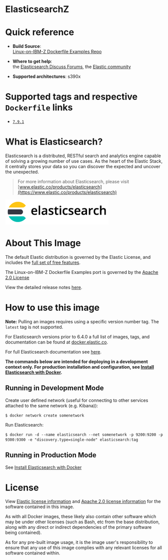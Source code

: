# ElasticsearchZ

# Quick reference

-	**Build Source**:  
	[Linux-on-IBM-Z Dockerfile Examples Repo](https://github.com/linux-on-ibm-z/dockerfile-examples)
  

-	**Where to get help**:  
	the [Elasticsearch Discuss Forums](https://discuss.elastic.co/c/elasticsearch), the [Elastic community](https://www.elastic.co/community)
	
-	**Supported architectures**: s390x


# Supported tags and respective `Dockerfile` links

-	[`7.9.1`](https://github.com/YBA-IBM/ElasticsearchZ/blob/main/Elasticsearch/Dockerfile)


# What is Elasticsearch?

Elasticsearch is a distributed, RESTful search and analytics engine capable of solving a growing number of use cases. As the heart of the Elastic Stack, it centrally stores your data so you can discover the expected and uncover the unexpected.

> For more information about Elasticsearch, please visit [www.elastic.co/products/elasticsearch](https://www.elastic.co/products/elasticsearch)

![logo](https://raw.githubusercontent.com/docker-library/docs/7baeec9386c1d3960fc9021a5973694b2e0e1af9/elasticsearch/logo.png)

# About This Image

The default Elastic distribution is governed by the Elastic License, and includes the [full set of free features](https://www.elastic.co/subscriptions).

The Linux-on-IBM-Z Dockerfile Examples port is governed by the [Apache 2.0 License](http://www.apache.org/licenses/LICENSE-2.0)

View the detailed release notes [here](https://www.elastic.co/guide/en/elasticsearch/reference/current/es-release-notes.html).

# How to use this image

**Note:** Pulling an images requires using a specific version number tag. The `latest` tag is not supported.

For Elasticsearch versions prior to 6.4.0 a full list of images, tags, and documentation can be found at [docker.elastic.co](https://www.docker.elastic.co/).

For full Elasticsearch documentation see [here](https://www.elastic.co/guide/en/elasticsearch/reference/index.html).

**The commands below are intended for deploying in a development context only. For production installation and configuration, see [Install Elasticsearch with Docker](https://www.elastic.co/guide/en/elasticsearch/reference/7.5/docker.html).**

## Running in Development Mode

Create user defined network (useful for connecting to other services attached to the same network (e.g. Kibana)):

```console
$ docker network create somenetwork
```

Run Elasticsearch:

```console
$ docker run -d --name elasticsearch --net somenetwork -p 9200:9200 -p 9300:9300 -e "discovery.type=single-node" elasticsearch:tag
```

## Running in Production Mode

See [Install Elasticsearch with Docker](https://www.elastic.co/guide/en/elasticsearch/reference/7.5/docker.html)

# License

View [Elastic license information](https://github.com/elastic/elasticsearch/blob/6.4/licenses/ELASTIC-LICENSE.txt) and [Apache 2.0 license information](http://www.apache.org/licenses/LICENSE-2.0) for the software contained in this image.

As with all Docker images, these likely also contain other software which may be under other licenses (such as Bash, etc from the base distribution, along with any direct or indirect dependencies of the primary software being contained).

As for any pre-built image usage, it is the image user's responsibility to ensure that any use of this image complies with any relevant licenses for all software contained within.
